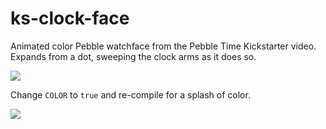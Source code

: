 # ks-clock-face

Animated color Pebble watchface from the Pebble Time Kickstarter video. Expands
from a dot, sweeping the clock arms as it does so.

![](screenshots/screenshot-bw.png)

Change `COLOR` to `true` and re-compile for a splash of color.

![](screenshots/screenshot-color.png)
